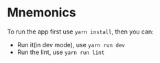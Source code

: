 # Mnemonics

To run the app first use `yarn install`, then you can:
- Run it(in dev mode), use `yarn run dev`
- Run the lint, use `yarn run lint`